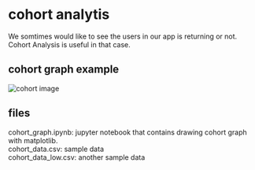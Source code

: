# cohort analytis

We somtimes would like to see the users in our app is returning or not. Cohort Analysis is useful in that case.

## cohort graph example
![cohort image](https://user-images.githubusercontent.com/3691498/30793421-d3a69112-a1fc-11e7-8770-d56026d80ad1.png)

## files
cohort_graph.ipynb: jupyter notebook that contains drawing cohort graph with matplotlib.  
cohort_data.csv: sample data  
cohort_data_low.csv: another sample data  
